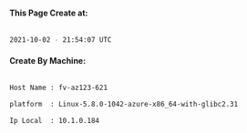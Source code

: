 
   
#### This Page Create at:

```bash

2021-10-02 - 21:54:07 UTC

```

#### Create By Machine:

```bash

Host Name : fv-az123-621

platform  : Linux-5.8.0-1042-azure-x86_64-with-glibc2.31

Ip Local  : 10.1.0.184

```

